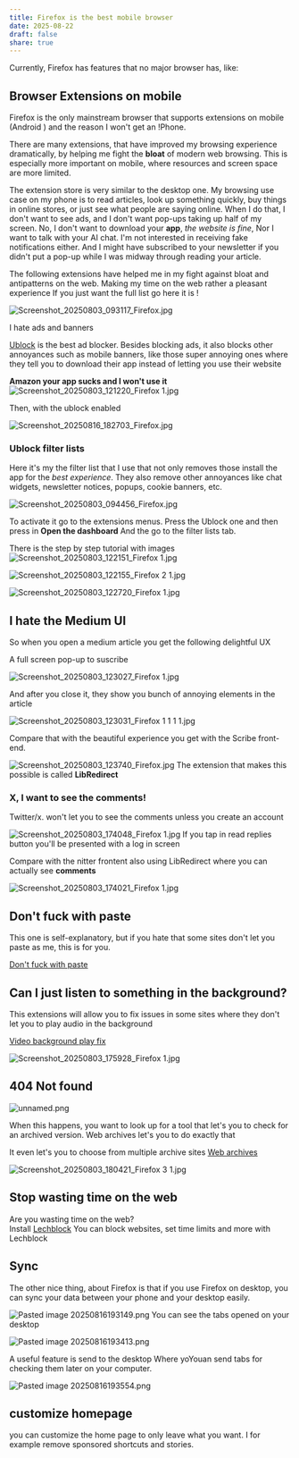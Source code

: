 ```yaml
---
title: Firefox is the best mobile browser
date: 2025-08-22
draft: false
share: true
---
```

Currently, Firefox has features that no major browser has, like:
## Browser Extensions on mobile 

Firefox is the only mainstream browser that supports extensions on mobile (Android ) and the reason I won't get an !Phone.

There are many extensions, that have improved my browsing experience dramatically, by helping me fight the **bloat** of modern web browsing. This is especially more important on mobile, where resources and screen space are more limited. 

The extension store is very similar to the desktop one. My browsing use case on my phone is to read articles, look up something quickly, buy things in online stores, or just see what people are saying online. When I do that, I don't want to see ads, and I don't want pop-ups taking up half of my screen.
No, I don't want to download your **app**, 
_the website is fine_, Nor I want to talk with your AI chat. I'm not interested in receiving fake notifications either. And I might have subscribed to your newsletter if you didn't put a pop-up while I was midway through reading your article. 

The following extensions have helped me in my fight against bloat and antipatterns on the web. Making my time on the web rather  a  pleasant experience
If you just want the full list go here it is !

![Screenshot_20250803_093117_Firefox.jpg](../../static/Screenshot_20250803_093117_Firefox.jpg)

 I hate ads and banners

[Ublock](https://addons.mozilla.org/en-US/firefox/addon/ublock-origin/)  is the best ad blocker. Besides blocking ads, it also blocks other annoyances such as mobile banners, like those super annoying ones where they tell you to download their app instead of letting you use their website

 **Amazon your app sucks and I won't use it** ![Screenshot_20250803_121220_Firefox 1.jpg](../../static/Screenshot_20250803_121220_Firefox%201.jpg)
 
Then, with the ublock enabled 

![Screenshot_20250816_182703_Firefox.jpg](../../static/Screenshot_20250816_182703_Firefox.jpg)

### Ublock filter lists
Here it's my the filter list that I use that not only removes those install the app for the  _best experience_. They also remove other annoyances like  chat widgets, newsletter notices, popups, cookie banners, etc.

![Screenshot_20250803_094456_Firefox.jpg](../../static/Screenshot_20250803_094456_Firefox.jpg)

To activate it go to  the 
extensions menus.
Press the  Ublock one and then press in 
**Open the dashboard** 
And the go to the filter lists tab.

There is the step by step tutorial with images 
![Screenshot_20250803_122151_Firefox 1.jpg](../../static/Screenshot_20250803_122151_Firefox%201.jpg)

![Screenshot_20250803_122155_Firefox 2 1.jpg](../../static/Screenshot_20250803_122155_Firefox%202%201.jpg)

![Screenshot_20250803_122720_Firefox 1.jpg](../../static/Screenshot_20250803_122720_Firefox%201.jpg)
 
## I hate the Medium UI 

So when you open a medium article you get the following delightful UX

A full screen pop-up to suscribe

![Screenshot_20250803_123027_Firefox 1.jpg](../../static/Screenshot_20250803_123027_Firefox%201.jpg)

And after you close it, they show you  bunch of annoying elements in the article 

![Screenshot_20250803_123031_Firefox 1 1 1 1.jpg](../../static/Screenshot_20250803_123031_Firefox%201%201%201%201.jpg)

Compare that with the beautiful experience you get with the Scribe front-end.

![Screenshot_20250803_123740_Firefox.jpg](../../static/Screenshot_20250803_123740_Firefox.jpg)
The extension that makes this possible is called **LibRedirect**

### X, I want to see the comments!

Twitter/x. won't let you to see the comments unless you create an account

![Screenshot_20250803_174048_Firefox 1.jpg](../../static/Screenshot_20250803_174048_Firefox%201.jpg)
If you tap in read replies button you'll be presented with a log in screen

Compare with the nitter frontent also using LibRedirect  where you can actually see **comments**


![Screenshot_20250803_174021_Firefox 1.jpg](../../static/Screenshot_20250803_174021_Firefox%201.jpg)
## Don't fuck with paste 

This one is self-explanatory, but if you hate that some sites don't let you paste as me, this is for you.

[Don't fuck with paste](https://addons.mozilla.org/en-US/firefox/addon/don-t-fuck-with-paste/?utm_source=addons.mozilla.org&utm_medium=referral&utm_content=search)
## Can I just listen to something in the background?

This extensions will allow you to fix issues in some sites where they don't let you to play audio in the background 

[Video background play fix](https://addons.mozilla.org/en-US/firefox/addon/video-background-play-fix/)

![Screenshot_20250803_175928_Firefox 1.jpg](../../static/Screenshot_20250803_175928_Firefox%201.jpg)


## 404 Not found 

![unnamed.png](../../static/unnamed.png)

When this happens, you want to look up for a tool that let's you to check for an archived version.
Web archives let's you to do exactly that

It even let's you to choose from multiple archive sites 
[Web archives](https://addons.mozilla.org/en-US/firefox/addon/view-page-archive/)

![Screenshot_20250803_180421_Firefox 3 1.jpg](../../static/Screenshot_20250803_180421_Firefox%203%201.jpg)

## Stop wasting time on the web 

Are you wasting time on the web?  
Install [Lechblock](https://addons.mozilla.org/en-US/firefox/addon/leechblock-ng/)
You can block websites, set time limits and more with Lechblock 



##   Sync

 The other nice thing, about Firefox is that if you use Firefox on desktop, you can sync your data between your phone and your desktop easily.
 
![Pasted image 20250816193149.png](../../static/Pasted%20image%2020250816193149.png)
You can see the tabs opened on your desktop 


![Pasted image 20250816193413.png](../../static/Pasted%20image%2020250816193413.png)


A useful feature is send to the  desktop Where yoYouan send tabs for checking them later  on your computer.

![Pasted image 20250816193554.png](../../static/Pasted%20image%2020250816193554.png)


## customize homepage 

you can customize the home page to only leave what you want. I for example remove sponsored shortcuts and stories.
